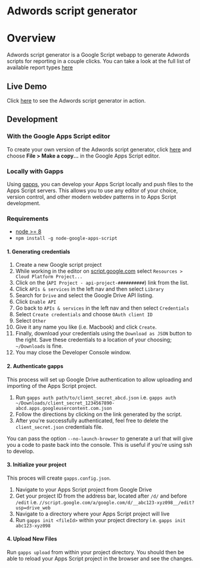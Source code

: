# Adwords script generator

# Overview

Adwords script generator is a Google Script webapp to generate Adwords scripts for reporting in a couple clicks. You can take a look at the full list of available report types [here](https://developers.google.com/adwords/api/docs/appendix/reports)

## Live Demo

Click [here](https://script.google.com/macros/s/AKfycbwuEjqPwOiCJtsveC7DDUhvokIUCmLJOfIxwJSxWRFOlL5cTxM/exec) to see the Adwords script generator in action.

## Development

### With the Google Apps Script editor
To create your own version of the Adwords script generator, click [here](https://script.google.com/d/1vd_nMcJeckNzLFPAw9_49neu3owLb9CA2h3lStcqB1R9O-yYKzvE4Pon/edit?usp=sharing) and choose **File > Make a copy...** in the Google Apps Script editor.

### Locally with Gapps

Using [gapps](https://github.com/danthareja/node-google-apps-script), you can develop your Apps Script locally and push files to the Apps Script servers. This allows you to use any editor of your choice, version control, and other modern webdev patterns in to Apps Script development.

### Requirements
  - [node >= 8](https://nodejs.org/download/)
  - `npm install -g node-google-apps-script`

#### 1. Generating credentials
1. Create a new Google script project
2. While working in the editor on [script.google.com](https://script.google.com) select `Resources > Cloud Platform Project...`
3. Click on the (`API Project - api-project-##########`) link from the list.
4. Click `APIs & services` in the left nav and then select `Library`
5. Search for `Drive` and select the Google Drive API listing.
6. Click `Enable API`
4. Go back to `APIs & services` in the left nav and then select `Credentials`
5. Select `Create credentials` and choose `OAuth client ID`
6. Select `Other` 
7. Give it any name you like (i.e. Macbook) and click `Create`.
8. Finally, download your credentials using the `Download as JSON` button to the right. Save these credentials to a location of your choosing; `~/Downloads` is fine.
9. You may close the Developer Console window.

#### 2. Authenticate gapps

This process will set up Google Drive authentication to allow uploading and importing of the Apps Script project.

1. Run `gapps auth path/to/client_secret_abcd.json` i.e. ```gapps auth ~/Downloads/client_secret_1234567890-abcd.apps.googleusercontent.com.json```
1. Follow the directions by clicking on the link generated by the script.
1. After you're successfully authenticated, feel free to delete the `client_secret.json` credentials file.

You can pass the option `--no-launch-browser` to generate a url that will give you a code to paste back into the console. This is useful if you're using ssh to develop.

#### 3. Initialize your project

This proces will create `gapps.config.json`. 
1. Navigate to your Apps Script project from Google Drive
1. Get your project ID from the address bar, located after `/d/` and before `/edit` i.e. ```//script.google.com/a/google.com/d/__abc123-xyz098__/edit?usp=drive_web```
1. Navigate to a directory where your Apps Script project will live
1. Run `gapps init <fileId>` within your project directory i.e. `gapps init abc123-xyz098`

#### 4. Upload New Files

Run `gapps upload` from within your project directory. You should then be able to reload your Apps Script project in the browser and see the changes.

